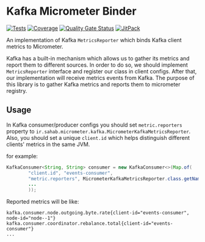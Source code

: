 # Kafka Micrometer Binder
[![Tests](https://github.com/sahabpardaz/kafka-micrometer-binder/actions/workflows/maven.yml/badge.svg?branch=master)](https://github.com/sahabpardaz/kafka-micrometer-binder/actions/workflows/maven.yml)
[![Coverage](https://sonarcloud.io/api/project_badges/measure?project=sahabpardaz_kafka-micrometer-binder&metric=coverage)](https://sonarcloud.io/dashboard?id=sahabpardaz_kafka-micrometer-binder)
[![Quality Gate Status](https://sonarcloud.io/api/project_badges/measure?project=sahabpardaz_kafka-micrometer-binder&metric=alert_status)](https://sonarcloud.io/dashboard?id=sahabpardaz_kafka-micrometer-binder)
[![JitPack](https://jitpack.io/v/sahabpardaz/kafka-micrometer-binder.svg)](https://jitpack.io/#sahabpardaz/kafka-micrometer-binder)

An implementation of Kafka `MetricsReporter` which binds Kafka client metrics to Micrometer.

Kafka has a built-in mechanism which allows us to gather its metrics and report them to different sources.
In order to do so, we should implement `MetricsReporter` interface and register our class in client configs.
After that, our implementation will receive metrics events from Kafka. The purpose of this library is to gather
Kafka metrics and reports them to micrometer registry.

## Usage
In Kafka consumer/producer configs you should set `metric.reporters` property to `ir.sahab.micrometer.kafka.MicrometerKafkaMetricsReporter`.
Also, you should set a unique `client.id` which helps distinguish different clients' metrics in the same JVM.

for example:
```java
KafkaConsumer<String, String> consumer = new KafkaConsumer<>(Map.of(
        "client.id", "events-consumer",
        "metric.reporters", MicrometerKafkaMetricsReporter.class.getName(),
        ...
        ));
```
Reported metrics will be like:
```
kafka.consumer.node.outgoing.byte.rate{client-id="events-consumer", node-id="node--1"}
kafka.consumer.coordinator.rebalance.total{client-id="events-consumer"}
...
```
